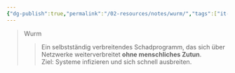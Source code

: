 ```yaml
---
{"dg-publish":true,"permalink":"/02-resources/notes/wurm/","tags":["it-sicherheit","informatik/malware/worm"],"noteIcon":"","updated":"2025-09-10T16:34:00.000+02:00"}
---
```


>Wurm 
>> Ein selbstständig verbreitendes Schadprogramm, das sich über Netzwerke weiterverbreitet **ohne menschliches Zutun**.  
>> Ziel: Systeme infizieren und sich schnell ausbreiten.
